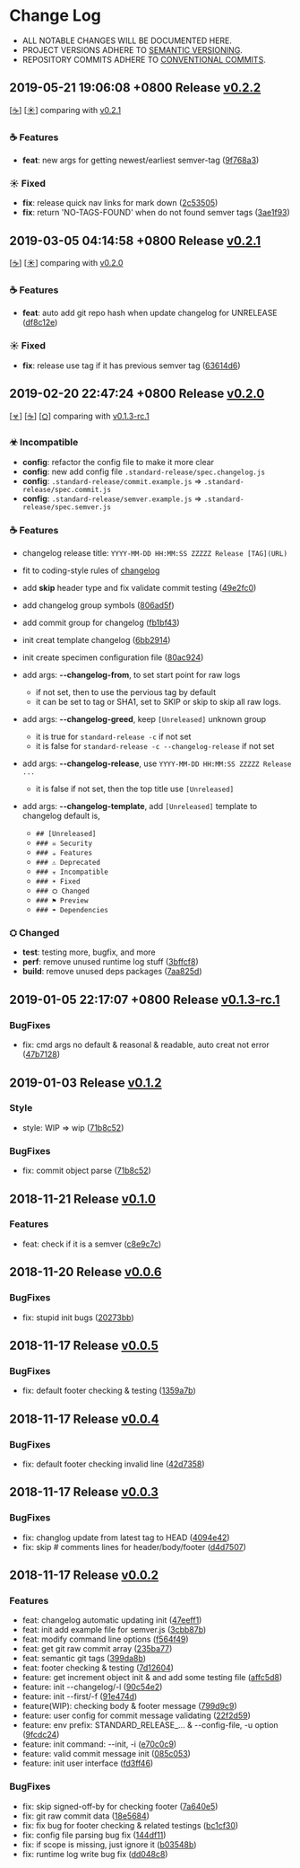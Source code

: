 # Change Log

- ALL NOTABLE CHANGES WILL BE DOCUMENTED HERE.
- PROJECT VERSIONS ADHERE TO [SEMANTIC VERSIONING](http://semver.org).
- REPOSITORY COMMITS ADHERE TO [CONVENTIONAL COMMITS](https://conventionalcommits.org).


## 2019-05-21 19:06:08 +0800 Release [v0.2.2](https://github.com/gkide/standard-release/releases/tag/v0.2.2)

[[☕](#v_Features_201905211906080800)]
[[☀](#v_Fixed_201905211906080800)]
comparing with [v0.2.1](https://github.com/gkide/standard-release/compare/v0.2.1...v0.2.2)

<span id = "v_Features_201905211906080800"></span>
### ☕ Features
- **feat**: new args for getting newest/earliest semver-tag ([9f768a3](https://github.com/gkide/standard-release/commit/9f768a3))

<span id = "v_Fixed_201905211906080800"></span>
### ☀ Fixed
- **fix**: release quick nav links for mark down ([2c53505](https://github.com/gkide/standard-release/commit/2c53505))
- **fix**: return 'NO-TAGS-FOUND' when do not found semver tags ([3ae1f93](https://github.com/gkide/standard-release/commit/3ae1f93))

## 2019-03-05 04:14:58 +0800 Release [v0.2.1](https://github.com/gkide/standard-release/releases/tag/v0.2.1)

[[☕](#v_Features_201903050414580800)]
[[☀](#v_Fixed_201903050414580800)]
comparing with [v0.2.0](https://github.com/gkide/standard-release/compare/v0.2.0...v0.2.1)

<span id = "v_Features_201903050414580800"></span>
### ☕ Features
- **feat**: auto add git repo hash when update changelog for UNRELEASE ([df8c12e](https://github.com/gkide/standard-release/commit/df8c12e))

<span id = "v_Fixed_201903050414580800"></span>
### ☀ Fixed
- **fix**: release use tag if it has previous semver tag ([63614d6](https://github.com/gkide/standard-release/commit/63614d6))

## 2019-02-20 22:47:24 +0800 Release [v0.2.0](https://github.com/gkide/standard-release/releases/tag/v0.2.0)

[[☣](#v_Incompatible_201902202247240800)]
[[☕](#v_Features_201902202247240800)]
[[⛭](#v_Changed_201902202247240800)]
comparing with [v0.1.3-rc.1](https://github.com/gkide/standard-release/compare/v0.1.3-rc.1...v0.2.0)

<span id = "v_Incompatible_201902202247240800"></span>
### ☣ Incompatible
- **config**: refactor the config file to make it more clear
- **config**: new add config file `.standard-release/spec.changelog.js`
- **config**: `.standard-release/commit.example.js` => `.standard-release/spec.commit.js`
- **config**: `.standard-release/semver.example.js` => `.standard-release/spec.semver.js`

<span id = "v_Features_201902202247240800"></span>
### ☕ Features
- changelog release title: `YYYY-MM-DD HH:MM:SS ZZZZZ Release [TAG](URL)`
- fit to coding-style rules of [changelog](https://codingart.readthedocs.io/en/latest/ChangeLog.html)
- add **skip** header type and fix validate commit testing ([49e2fc0](https://github.com/gkide/standard-release/commit/49e2fc0))
- add changelog group symbols ([806ad5f](https://github.com/gkide/standard-release/commit/806ad5f))
- add commit group for changelog ([fb1bf43](https://github.com/gkide/standard-release/commit/fb1bf43))

- init creat template changelog ([6bb2914](https://github.com/gkide/standard-release/commit/6bb2914))
- init create specimen configuration file ([80ac924](https://github.com/gkide/standard-release/commit/80ac924))

- add args: **--changelog-from**, to set start point for raw logs
  * if not set, then to use the pervious tag by default
  * it can be set to tag or SHA1, set to SKIP or skip to skip all raw logs.
- add args: **--changelog-greed**, keep `[Unreleased]` unknown group
  * it is true for `standard-release -c` if not set
  * it is false for `standard-release -c --changelog-release` if not set
- add args: **--changelog-release**, use `YYYY-MM-DD HH:MM:SS ZZZZZ Release ...`
  * it is false if not set, then the top title use `[Unreleased]`
- add args: **--changelog-template**, add `[Unreleased]` template to changelog default is,
  * `## [Unreleased]`
  * `### ☠ Security`
  * `### ☕ Features`
  * `### ⚠ Deprecated`
  * `### ☣ Incompatible`
  * `### ☀ Fixed`
  * `### ⛭ Changed`
  * `### ⚑ Preview`
  * `### ☂ Dependencies`

<span id = "v_Changed_201902202247240800"></span>
### ⛭ Changed
- **test**: testing more, bugfix, and more
- **perf**: remove unused runtime log stuff ([3bffcf8](https://github.com/gkide/standard-release/commit/3bffcf8))
- **build**: remove unused deps packages ([7aa825d](https://github.com/gkide/standard-release/commit/7aa825d))


## 2019-01-05 22:17:07 +0800 Release [v0.1.3-rc.1](https://github.com/gkide/standard-release/releases/tag/v0.1.3-rc.1)
### BugFixes
- fix: cmd args no default & reasonal & readable, auto creat not error ([47b7128](https://github.com/gkide/standard-release/commit/47b7128))


## 2019-01-03 Release [v0.1.2](https://github.com/gkide/standard-release/releases/tag/v0.1.2)
### Style
- style: WIP => wip ([71b8c52](https://github.com/gkide/standard-release/commit/12383b2))
### BugFixes
- fix: commit object parse ([71b8c52](https://github.com/gkide/standard-release/commit/71b8c52))


## 2018-11-21 Release [v0.1.0](https://github.com/gkide/standard-release/releases/tag/v0.1.0)
### Features
- feat: check if it is a semver ([c8e9c7c](https://github.com/gkide/standard-release/commit/c8e9c7c))


## 2018-11-20 Release [v0.0.6](https://github.com/gkide/standard-release/releases/tag/v0.0.6)
### BugFixes
- fix: stupid init bugs ([20273bb](https://github.com/gkide/standard-release/commit/20273bb))


## 2018-11-17 Release [v0.0.5](https://github.com/gkide/standard-release/releases/tag/v0.0.5)
### BugFixes
- fix: default footer checking & testing ([1359a7b](https://github.com/gkide/standard-release/commit/1359a7b))


## 2018-11-17 Release [v0.0.4](https://github.com/gkide/standard-release/releases/tag/v0.0.4)
### BugFixes
- fix: default footer checking invalid line ([42d7358](https://github.com/gkide/standard-release/commit/42d7358))


## 2018-11-17 Release [v0.0.3](https://github.com/gkide/standard-release/releases/tag/v0.0.3)
### BugFixes
- fix: changlog update from latest tag to HEAD ([4094e42](https://github.com/gkide/standard-release/commit/4094e42))
- fix: skip # comments lines for header/body/footer ([d4d7507](https://github.com/gkide/standard-release/commit/d4d7507))


## 2018-11-17 Release [v0.0.2](https://github.com/gkide/standard-release/releases/tag/v0.0.2)
### Features
- feat: changelog automatic updating init ([47eeff1](https://github.com/gkide/standard-release/commit/47eeff1))
- feat: init add example file for semver.js ([3cbb87b](https://github.com/gkide/standard-release/commit/3cbb87b))
- feat: modify command line options ([f564f49](https://github.com/gkide/standard-release/commit/f564f49))
- feat: get git raw commit array ([235ba77](https://github.com/gkide/standard-release/commit/235ba77))
- feat: semantic git tags ([399da8b](https://github.com/gkide/standard-release/commit/399da8b))
- feat: footer checking & testing ([7d12604](https://github.com/gkide/standard-release/commit/7d12604))
- feature: get increment object init & and add some testing file ([affc5d8](https://github.com/gkide/standard-release/commit/affc5d8))
- feature: init --changelog/-l ([90c54e2](https://github.com/gkide/standard-release/commit/90c54e2))
- feature: init --first/-f ([91e474d](https://github.com/gkide/standard-release/commit/91e474d))
- feature(WIP): checking body & footer message ([799d9c9](https://github.com/gkide/standard-release/commit/799d9c9))
- feature: user config for commit message validating ([22f2d59](https://github.com/gkide/standard-release/commit/22f2d59))
- feature: env prefix: STANDARD_RELEASE_... & --config-file, -u option ([9fcdc24](https://github.com/gkide/standard-release/commit/9fcdc24))
- feature: init command: --init, -i ([e70c0c9](https://github.com/gkide/standard-release/commit/e70c0c9))
- feature: valid commit message init ([085c053](https://github.com/gkide/standard-release/commit/085c053))
- feature: init user interface ([fd3ff46](https://github.com/gkide/standard-release/commit/fd3ff46))

### BugFixes
- fix: skip signed-off-by for checking footer ([7a640e5](https://github.com/gkide/standard-release/commit/7a640e5))
- fix: git raw commit data ([18e5684](https://github.com/gkide/standard-release/commit/18e5684))
- fix: fix bug for footer checking & related testings ([bc1cf30](https://github.com/gkide/standard-release/commit/bc1cf30))
- fix: config file parsing bug fix ([144df11](https://github.com/gkide/standard-release/commit/144df11))
- fix: if scope is missing, just ignore it ([b03548b](https://github.com/gkide/standard-release/commit/b03548b))
- fix: runtime log write bug fix ([dd048c8](https://github.com/gkide/standard-release/commit/dd048c8))
